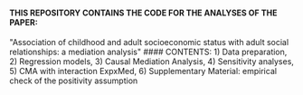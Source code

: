 #### THIS REPOSITORY CONTAINS THE CODE FOR THE ANALYSES OF THE PAPER: 
"Association of childhood and adult socioeconomic status with adult social relationships: a mediation analysis" ####
CONTENTS: 1) Data preparation, 2) Regression models, 3) Causal Mediation Analysis, 4) Sensitivity analyses, 5) CMA with interaction ExpxMed, 6) Supplementary Material: empirical check of the positivity assumption
